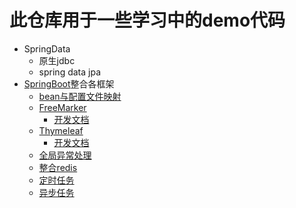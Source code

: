 # 此仓库用于一些学习中的demo代码

* SpringData
  * 原生jdbc
  * spring data jpa
* [SpringBoot](https://github.com/Mrtanglei/study/tree/master/SpringBoot)整合各框架
  * [bean与配置文件映射](https://github.com/Mrtanglei/study/blob/master/SpringBoot/src/main/java/com/lei/tang/domain/ResourceBean.java)
  * [FreeMarker](https://github.com/Mrtanglei/study/blob/master/SpringBoot/src/main/java/com/lei/tang/controller/FreeMarkerController.java)
    * [开发文档](http://freemarker.foofun.cn/)
  * [Thymeleaf](https://github.com/Mrtanglei/study/blob/master/SpringBoot/src/main/java/com/lei/tang/controller/ThymeleafController.java)
    * [开发文档](https://www.thymeleaf.org/index.html)
  * [全局异常处理](https://github.com/Mrtanglei/study/blob/master/SpringBoot/src/main/java/com/lei/tang/config/ExceptionHandler.java)
  * [整合redis](https://github.com/Mrtanglei/study/blob/master/SpringBoot/src/main/java/com/lei/tang/controller/redis/RedisController.java)
  * [定时任务](https://github.com/Mrtanglei/study/tree/master/SpringBoot/src/main/java/com/lei/tang/tasks/Schedul.java)
  * [异步任务](https://github.com/Mrtanglei/study/blob/master/SpringBoot/src/main/java/com/lei/tang/tasks/AsyncTasks.java)
